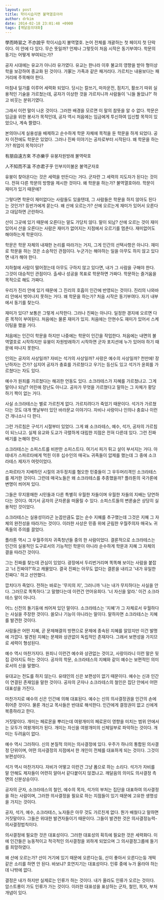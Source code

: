 ```yaml
---
layout: post
title: 학이시습지면 불역열호아라
author: drkim
date: 2014-02-18 23:01:48 +0900
tags: [깨달음의대화]
---
```

  
  


學而時習之 不亦說乎 학이시습지 불역열호. 논어 전체를 개괄하는 첫 페이지 첫 단락이다. 이 안에 다 있다. 무슨 뜻일까? 언제나 그렇듯이 처음 시작은 동기부여다. 학문의 동기는 어떻게 부여되는가? 

  


공자 시대에는 유교가 아니라 유가였다. 유교는 한나라 이후 불교의 영향을 받아 형이상학을 보강하여 종교화 된 것이다. 가家는 가족과 같은 패거리다. 가르치는 내용보다는 패거리에 주목해야 한다. 

  


마침내 일가를 이루어 세력화 되었다. 당시는 칼쓰기, 마차운전, 점치기, 활쏘기 따위 실용적인 기술을 가르쳤는데, 공자가 이상한 것을 가르치니까 사람들이 '니들 돌았냐?' 하고 비웃는 분위기였다. 

  


그래서 이런 말이 나온 것이다. 그러한 배경을 모르면 이 말의 참뜻을 알 수 없다. 학문은 임금을 위한 봉사가 목적인데, 공자 역시 처음에는 임금에게 투신하여 입신할 목적이 있었으나, 계속 짤렸다. 

  


본의아니게 실용성을 배제하고 순수하게 학문 자체에 목적을 둔 학문을 하게 되었다. 공자 이전에도 학문은 있었다. 그러나 진짜 이야기는 공자로부터 시작된다. 왜 학문을 하는가? 취업이 목적이다? 

  


有朋自遠方來 不亦樂乎 유붕자원방래 불역락호  
      
人不知而不溫 不亦君子乎 인부지이불온 불역군자호 

  


유붕이 찾아온다는 것은 세력을 만든다는 거다. 군자란 그 세력의 지도자가 된다는 것이다. 전혀 다른 학문의 방향을 제시한 것이다. 왜 학문을 하는가? 불역열호아라. 학문이 재미가 있기 때문에? 

  


그렇다면 학문이 재미없다는 사람들도 있을텐데, 그 사람들은 학문을 하지 않아도 된다는 것인가? 등반가에게 묻는다. 왜 산에 오르는가? 산에 오르는게 재미가 있어서 오른다고 대답하면 곤란하다. 

  


산이 그곳에 있기 때문에 오른다는 말도 가당치 않다. 말이 되남? 산에 오르는 것이 재미있어서 산을 오른다는 사람은 재미가 없어지는 지점에서 오르기를 멈춘다. 재미없어도 해야하는게 학문이다. 

  


학문은 학문 자체의 내재한 논리를 따라가는 거지, 그게 인간의 선택사항은 아니다. 재미로 학문을 하는 것은 소승적인 관점이다. 누군가는 해야하는 일을 아무도 하지 않고 있다면 내가 해야 한다. 

  


지하철에 사람이 떨어졌는데 아무도 구하지 않고 있다면, 내가 그 사람을 구해야 한다. 그것이 대승적인 관점이다. 출세나 성공을 목표로 학문하면 가짜다. 학문하는 즐거움을 목적으로 해도 가짜다. 

  


우리가 진리 안에 있기 때문에 그 진리의 호흡이 인간에 반영되는 것이다. 진리의 나와바리 안에서 벗어나지 못하는 거다. 왜 학문을 하는가? 처음 시작은 동기부여다. 자기 내부에서 동기를 찾는다. 

  


재미가 있다? 보통은 그렇게 시작한다. 그러나 진짜는 아니다. 일정한 경지에 오르면 다른 목적이 부여된다. 처음에는 물론 재미가 있지. 처음에는 안현수도 재미가 있어서 스케이팅을 했을 거다. 

  


처음에는 인간이 학문을 하지만 나중에는 학문이 인간을 작업한다. 처음에는 내면의 불역열호로 시작하지만 유붕이 자원방래하기 시작하면 군자 포지션에 누가 있어야 하기 때문에 떠나지 못한다. 

  


인의는 공자의 사상일까? 자비는 석가의 사상일까? 사랑은 예수의 사상일까? 천만에! 장난하자는 건가? 심지어 공자가 충효를 가르쳤다고 우기는 등신도 있고 석가가 윤회를 가르쳤다는 자도 있다. 

  


예수가 원죄를 가르쳤다는 해괴한 언동도 있다. 소크라테스가 지혜를 가르쳤냐고. 그게 말이나 되남? 어린애 장난도 아니고. 공자가 무엇을 가르쳤다고 말하는 그 자체가 황당하기 짝이 없는 거다. 

  


사실 소크라테스는 별로 가르친게 없다. 가르치려다가 죽었기 때문이다. 석가가 가르쳤다는 것도 대개 옛날부터 있던 바라문교 이야기다. 자비나 사랑이나 인의나 충효나 이런건 개나소나 다 한다. 

  


그런 가르침은 구석기 시절부터 있었다. 그게 왜 소크라테스, 예수, 석가, 공자의 가르침이 되느냐고. 실제 유교와 도교가 극렬하게 대립한 지점은 전혀 다른데 있다. 그런 진짜배기를 논해야 한다. 

  


소크라테스는 소피스트를 비판한 소피스트다. 여기서 피가 튀고 살이 부서지는 거다. 아테네가 스파르타에게 먹힌 이후 십수인의 매국노 귀족들이 압제를 했는데 그 중에 소크라테스 제자가 여럿이었다. 

  


스파르타가 지배하던 시절의 과두정치를 혐오한 민중들이 그 우두머리격인 소크라테스를 제거한 것이다. 그런데 매국노들은 왜 소크라테스를 추종했을까? 플라톤의 국가론에 변명이 씌어져 있다. 

  


그들은 무지몽매한 시민들과 다른 특별히 우월한 자들이며 우월한 자들의 지배는 당연하다는 것이다. 여기서 공자의 군자론을 떠올릴 수 있다. 소피스트들의 변론술은 상당히 실용적인 것이었다. 

  


소크라테스는 실용성이라곤 눈꼽만큼도 없는 순수 지혜를 추구했는데 그것은 지혜 그 자체의 완전성을 따라가는 것이다. 이러한 사상은 민중 위에 군림한 우월주의자 매국노 귀족들의 주의를 끌었다. 

  


플라톤 역시 그 우월주의자 귀족청년들 중의 한 사람이었다. 결론적으로 소크라테스는 인간의 실용적인 도구로서의 기능적인 학문이 아니라 순수하게 학문과 지혜 그 자체의 결을 따라간 것이다. 

  


그는 진짜를 찾는데 관심이 있었다. 광장에서 두리번거리며 똑똑해 보이는 사람을 붙잡고 '너 진짜야?'하고 캐물었다. 결국 진짜는 아무도 없다는 결론을 내리고 '내가 유일한 진짜다.' 하고 선언했다. 

  


깝치다가 죽었다. 전하는 바로는 '무지의 지', 그러니까 '나는 내가 무지하다는 사실을 안다. 그러므로 똑똑하다.'고 말했다는데 이런건 언어유희다. '너 자신을 알라.' 이건 소크라테스 말이 아니다. 

  


어느 신전의 돌기둥에 씌어져 있던 말이다. 소크라테스는 '지혜'가 그 자체로서 우월하다는 사실을 주장한 것이다. 쓸모나 기능이 아니라는 말이다. 말하자면 소크라테스는 지혜를 발견한 것이다. 

  


사람들은 어떤 지혜, 곧 문제해결의 방편으로 문제에 종속된 지혜를 알았지만 이건 발명에 가깝다. 발견된 지혜는 문제와 상관없이 독립적인 존재자다. 그래서 보편성을 가지므로 세력이 형성된다. 

  


예수 역시 마찬가지다. 원죄니 이런건 예수와 상관없는 것이고, 사랑이라니 이런 말은 뒷집 강아지도 하는 것이다. 공자의 학문, 소크라테스의 지혜와 같이 예수는 보편적인 의미로서의 신을 말했다. 

  


유대교는 전도를 하지 않는다. 유태인의 신은 보편성이 없기 때문이다. 예수는 신과 인간이 연결된 존재임을 말한 것이다. 공자의 군자나 소크라테스의 철인은 집단 안에서 어떤 대표성을 가진다. 

  


마찬가지로 예수의 신은 인간에 의해 대표된다. 예수는 신의 의사결정권을 인간의 손에 쥐어준 것이다. 물론 개신교 목사들은 반대로 해석한다. 인간에게 결정권이 없고 신에게 복종하라고 한다. 

  


거짓말이다. 개미는 페로몬을 뿌리는데 여왕개미의 페로몬이 영향을 미치는 범위 안에서는 모두가 여왕개미가 된다. 개미는 자신을 여왕개미의 신체일부로 파악하는 것이다. 개미는 두려움이 없다. 

  


예수 역시 그러하다. 신의 본질적 의미는 의사결정에 있다. 우주가 하나의 통합된 의사결정 단위이며, 어떤 의사결정의 지점에서 한 개인이 전체를 대표하게 되는 것이다. 그것이 보편성이다. 

  


석가 역시 마찬가지다. 자비가 어떻고 이런건 그냥 폼으로 하는 소리다. 석가가 자비를 말 안해도 제자들이 어련히 알아서 같다붙이지 않겠냐고. 깨달음의 의미도 의사결정 측면의 신분상승이다. 

  


공자의 군자, 소크라테스의 철인, 예수의 목자, 석가의 부처는 집단을 대표하여 의사결정을 하는 사람이며, 그러한 의사결정을 필요로 하는 지점들이 있기 때문에 고유한 생명성을 가지는 것이다. 

  


공자, 석가, 예수, 소크라테스, 노자들은 아무 것도 가르친게 없다. 뭔가 배웠다고 말하면 거짓말이다. 그들은 위대한 발견자들이기 때문이다. 그들이 발견한 것은 의사결정능력-의사결정법칙이다.

  


의사결정에 필요한 것은 대표성이다. 그러한 대표성의 획득에 필요한 것은 세력화다. 이에 인간들은 능동적이고 적극적인 의사결정을 꾀하게 되었으며 그 의사결정그룹에 들기를 희망하였다.

  


왜 산에 오르는가? 산이 거기에 있기 때문에 오른다는둥, 산이 좋아서 오른다는둥 개떡같은 소리를 하면 안 된다. 바보냐? 호연지기는 대표성이다. 인류 중에 누가 올라야 하는데 나밖에 없다.

  


결정은 내가 하지만 실제로는 인류가 하는 것이다. 내가 올라도 인류가 오르는 것이다. 암스트롱이 가도 인류가 가는 것이다. 이러한 대표성을 표상하는 군자, 철인, 목자, 부처 개념이 있다.